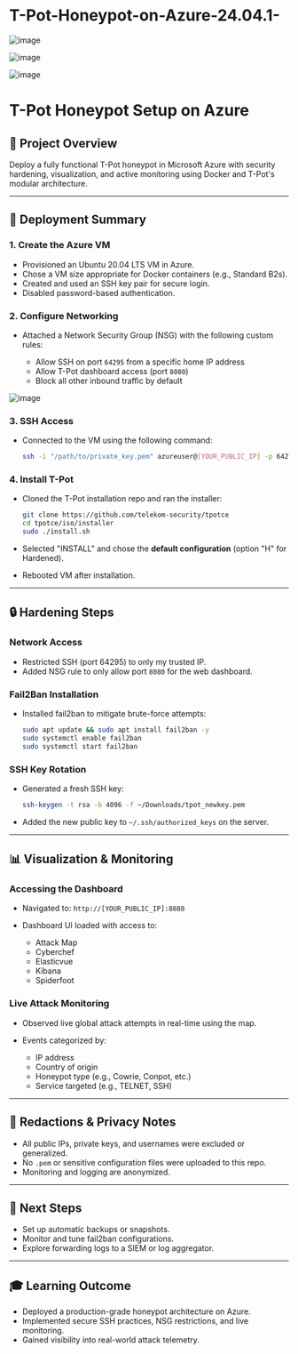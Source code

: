 # T-Pot-Honeypot-on-Azure-24.04.1-

![image](https://github.com/user-attachments/assets/f14884a4-f904-4394-8b8b-04052bee3e85)

![image](https://github.com/user-attachments/assets/5d28bfcd-b11c-43d0-8a87-bceff3f50a8b)

![image](https://github.com/user-attachments/assets/a6a99d30-edcd-4f75-b32f-414333dc8e01)

# T-Pot Honeypot Setup on Azure

## 📃 Project Overview

Deploy a fully functional T-Pot honeypot in Microsoft Azure with security hardening, visualization, and active monitoring using Docker and T-Pot's modular architecture.

---

## 🚀 Deployment Summary

### 1. Create the Azure VM

* Provisioned an Ubuntu 20.04 LTS VM in Azure.
* Chose a VM size appropriate for Docker containers (e.g., Standard B2s).
* Created and used an SSH key pair for secure login.
* Disabled password-based authentication.

### 2. Configure Networking

* Attached a Network Security Group (NSG) with the following custom rules:

  * Allow SSH on port `64295` from a specific home IP address
  * Allow T-Pot dashboard access (port `8080`)
  * Block all other inbound traffic by default

![image](https://github.com/user-attachments/assets/eba2e492-f5d8-48c2-9654-c23fc5a1feb3)

### 3. SSH Access

* Connected to the VM using the following command:

  ```bash
  ssh -i "/path/to/private_key.pem" azureuser@[YOUR_PUBLIC_IP] -p 64295
  ```

### 4. Install T-Pot

* Cloned the T-Pot installation repo and ran the installer:

  ```bash
  git clone https://github.com/telekom-security/tpotce
  cd tpotce/iso/installer
  sudo ./install.sh
  ```
* Selected "INSTALL" and chose the **default configuration** (option "H" for Hardened).
* Rebooted VM after installation.

---

## 🔒 Hardening Steps

### Network Access

* Restricted SSH (port 64295) to only my trusted IP.
* Added NSG rule to only allow port `8080` for the web dashboard.

### Fail2Ban Installation

* Installed fail2ban to mitigate brute-force attempts:

  ```bash
  sudo apt update && sudo apt install fail2ban -y
  sudo systemctl enable fail2ban
  sudo systemctl start fail2ban
  ```

### SSH Key Rotation

* Generated a fresh SSH key:

  ```bash
  ssh-keygen -t rsa -b 4096 -f ~/Downloads/tpot_newkey.pem
  ```
* Added the new public key to `~/.ssh/authorized_keys` on the server.

---

## 📊 Visualization & Monitoring

### Accessing the Dashboard

* Navigated to: `http://[YOUR_PUBLIC_IP]:8080`
* Dashboard UI loaded with access to:

  * Attack Map
  * Cyberchef
  * Elasticvue
  * Kibana
  * Spiderfoot

### Live Attack Monitoring

* Observed live global attack attempts in real-time using the map.
* Events categorized by:

  * IP address
  * Country of origin
  * Honeypot type (e.g., Cowrie, Conpot, etc.)
  * Service targeted (e.g., TELNET, SSH)

---

## 🚫 Redactions & Privacy Notes

* All public IPs, private keys, and usernames were excluded or generalized.
* No `.pem` or sensitive configuration files were uploaded to this repo.
* Monitoring and logging are anonymized.

---

## 🚧 Next Steps

* Set up automatic backups or snapshots.
* Monitor and tune fail2ban configurations.
* Explore forwarding logs to a SIEM or log aggregator.

---

## 🎓 Learning Outcome

* Deployed a production-grade honeypot architecture on Azure.
* Implemented secure SSH practices, NSG restrictions, and live monitoring.
* Gained visibility into real-world attack telemetry.

